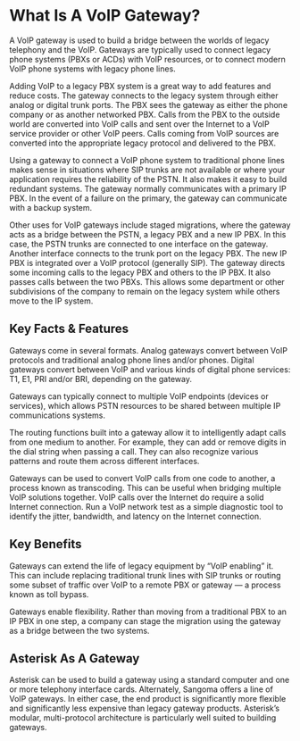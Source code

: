 # What Is A VoIP Gateway?

A VoIP gateway is used to build a bridge between the worlds of legacy telephony and the VoIP.  Gateways are typically used to connect legacy phone systems (PBXs or ACDs) with VoIP resources, or to connect modern VoIP phone systems with legacy phone lines.

Adding VoIP to a legacy PBX system is a great way to add features and reduce costs.  The gateway connects to the legacy system through either analog or digital trunk ports.  The PBX sees the gateway as either the phone company or as another networked PBX.  Calls from the PBX to the outside world are converted into VoIP calls and sent over the Internet to a VoIP service provider or other VoIP peers.  Calls coming from VoIP sources are converted into the appropriate legacy protocol and delivered to the PBX.

Using a gateway to connect a VoIP phone system to traditional phone lines makes sense in situations where SIP trunks are not available or where your application requires the reliability of the PSTN. It also makes it easy to build redundant systems. The gateway normally communicates with a primary IP PBX. In the event of a failure on the primary, the gateway can communicate with a backup system.

Other uses for VoIP gateways include staged migrations, where the gateway acts as a bridge between the PSTN, a legacy PBX and a new IP PBX.  In this case, the PSTN trunks are connected to one interface on the gateway.  Another interface connects to the trunk port on the legacy PBX.  The new IP PBX is integrated over a VoIP protocol (generally SIP). The gateway directs some incoming calls to the legacy PBX and others to the IP PBX.  It also passes calls between the two PBXs.  This allows some department or other subdivisions of the company to remain on the legacy system while others move to the IP system.

## Key Facts & Features
Gateways come in several formats. Analog gateways convert between VoIP protocols and traditional analog phone lines and/or phones. Digital gateways convert between VoIP and various kinds of digital phone services: T1, E1, PRI and/or BRI, depending on the gateway.

Gateways can typically connect to multiple VoIP endpoints (devices or services), which allows PSTN resources to be shared between multiple IP communications systems.

The routing functions built into a gateway allow it to intelligently adapt calls from one medium to another. For example, they can add or remove digits in the dial string when passing a call.  They can also recognize various patterns and route them across different interfaces.

Gateways can be used to convert VoIP calls from one code to another, a process known as transcoding. This can be useful when bridging multiple VoIP solutions together.  VoIP calls over the Internet do require a solid Internet connection.  Run a VoIP network test as a simple diagnostic tool to identify the jitter, bandwidth, and latency on the Internet connection.

## Key Benefits
Gateways can extend the life of legacy equipment by “VoIP enabling” it.  This can include replacing traditional trunk lines with SIP trunks or routing some subset of traffic over VoIP to a remote PBX or gateway — a process known as toll bypass.

Gateways enable flexibility. Rather than moving from a traditional PBX to an IP PBX in one step, a company can stage the migration using the gateway as a bridge between the two systems.

## Asterisk As A Gateway
Asterisk can be used to build a gateway using a standard computer and one or more telephony interface cards.  Alternately, Sangoma offers a line of VoIP gateways. In either case, the end product is significantly more flexible and significantly less expensive than legacy gateway products.  Asterisk’s modular, multi-protocol architecture is particularly well suited to building gateways.

